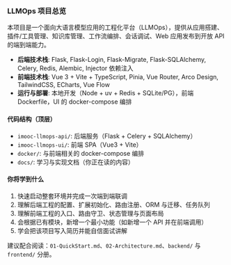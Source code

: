 ### LLMOps 项目总览

本项目是一个面向大语言模型应用的工程化平台（LLMOps），提供从应用搭建、插件/工具管理、知识库管理、工作流编排、会话调试、Web 应用发布到开放 API 的端到端能力。

- **后端技术栈**: Flask, Flask-Login, Flask-Migrate, Flask-SQLAlchemy, Celery, Redis, Alembic, Injector 依赖注入
- **前端技术栈**: Vue 3 + Vite + TypeScript, Pinia, Vue Router, Arco Design, TailwindCSS, ECharts, Vue Flow
- **运行与部署**: 本地开发（Node + uv + Redis + SQLite/PG），前端 Dockerfile，UI 的 docker-compose 编排

#### 代码结构（顶层）
- `imooc-llmops-api/`: 后端服务（Flask + Celery + SQLAlchemy）
- `imooc-llmops-ui/`: 前端 SPA（Vue3 + Vite）
- `docker/`: 与前端相关的 docker-compose 编排
- `docs/`: 学习与实现文档（你正在读的内容）

#### 你将学到什么
1) 快速启动整套环境并完成一次端到端联调
2) 理解后端工程的配置、扩展初始化、路由注册、ORM 与迁移、任务队列
3) 理解前端工程的入口、路由守卫、状态管理与页面布局
4) 会根据已有模块，新增一个最小功能（如新增一个 API 并在前端调用）
5) 学会把该项目写入简历并能自信面试讲解

建议配合阅读：`01-QuickStart.md`、`02-Architecture.md`、`backend/` 与 `frontend/` 分册。


